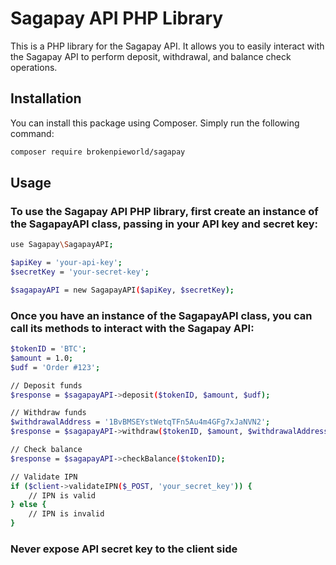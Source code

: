 # Sagapay API PHP Library

This is a PHP library for the Sagapay API. It allows you to easily interact with the Sagapay API to perform deposit, withdrawal, and balance check operations.

## Installation

You can install this package using Composer. Simply run the following command:

```bash
composer require brokenpieworld/sagapay
```

## Usage

### To use the Sagapay API PHP library, first create an instance of the SagapayAPI class, passing in your API key and secret key:

```bash
use Sagapay\SagapayAPI;

$apiKey = 'your-api-key';
$secretKey = 'your-secret-key';

$sagapayAPI = new SagapayAPI($apiKey, $secretKey);
```

### Once you have an instance of the SagapayAPI class, you can call its methods to interact with the Sagapay API:



```bash
$tokenID = 'BTC';
$amount = 1.0;
$udf = 'Order #123';

// Deposit funds
$response = $sagapayAPI->deposit($tokenID, $amount, $udf);

// Withdraw funds
$withdrawalAddress = '1BvBMSEYstWetqTFn5Au4m4GFg7xJaNVN2';
$response = $sagapayAPI->withdraw($tokenID, $amount, $withdrawalAddress, $udf);

// Check balance
$response = $sagapayAPI->checkBalance($tokenID);

// Validate IPN
if ($client->validateIPN($_POST, 'your_secret_key')) {
    // IPN is valid
} else {
    // IPN is invalid
}
```

### Never expose API secret key to the client side